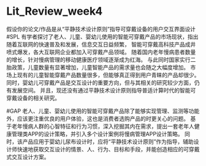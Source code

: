 # Lit_Review_week4

假设你的论文/作品是从“平静技术设计原则”指导可穿戴设备的用户交互界面设计
#SPL
有学者探讨了老人、儿童、婴幼儿使用的智能可穿戴产品的市场现状，指出随着互联网的快速普及和发展，信息交互日益频繁，
智能可穿戴高科技产品成井喷式爆发，各大互联网企业都加入可穿戴产品领域。
随着国内老年慢病患者数量的增长，针对慢病管理的移动健康医疗领域逐渐成为红海。
与此同时国家实行二胎政策，儿童数量有显著增加，儿童智能产品的需求量也会随之大幅度增加。
市场上现有的儿童智能穿戴产品数量很多，但能够真正得到用户青睐的产品却很少。
同时，婴幼儿可穿戴产品是交互设计的重要方向，但与其相关的研究较少方面，仍有发展空间。
并且，现还没有通过平静技术设计原则指导普适计算时代的智能可穿戴设备的相关研究。

#GAP
老人、儿童、婴幼儿使用的智能可穿戴产品除了能够实现管理、监测等功能外，应该更注重优良的用户体验，这也是消费者选购产品的时更关心的问题。
基于老年慢病人群的心智特征和行为习惯，深入挖掘其内在需求，提出一套老年人健康管理类APP的设计策略，并引入多个设计案例将慢病管理APP设计策略。
同时，该产品应用于婴幼儿尿布设计时，应将“平静技术设计原则”作为指导，辅助设计师快速地获取交互设计的情景、人、行为、目标和手段，并能创造相应的可穿戴式交互设计方案。
